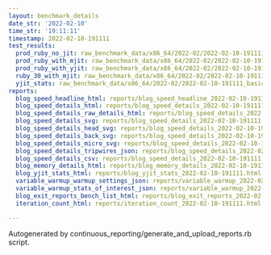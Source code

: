 ```yaml
---
layout: benchmark_details
date_str: '2022-02-10'
time_str: '19:11:11'
timestamp: 2022-02-10-191111
test_results:
  prod_ruby_no_jit: raw_benchmark_data/x86_64/2022-02/2022-02-10-191111_basic_benchmark_prod_ruby_no_jit.json
  prod_ruby_with_mjit: raw_benchmark_data/x86_64/2022-02/2022-02-10-191111_basic_benchmark_prod_ruby_with_mjit.json
  prod_ruby_with_yjit: raw_benchmark_data/x86_64/2022-02/2022-02-10-191111_basic_benchmark_prod_ruby_with_yjit.json
  ruby_30_with_mjit: raw_benchmark_data/x86_64/2022-02/2022-02-10-191111_basic_benchmark_ruby_30_with_mjit.json
  yjit_stats: raw_benchmark_data/x86_64/2022-02/2022-02-10-191111_basic_benchmark_yjit_stats.json
reports:
  blog_speed_headline_html: reports/blog_speed_headline_2022-02-10-191111.html
  blog_speed_details_html: reports/blog_speed_details_2022-02-10-191111.html
  blog_speed_details_raw_details_html: reports/blog_speed_details_2022-02-10-191111.raw_details.html
  blog_speed_details_svg: reports/blog_speed_details_2022-02-10-191111.svg
  blog_speed_details_head_svg: reports/blog_speed_details_2022-02-10-191111.head.svg
  blog_speed_details_back_svg: reports/blog_speed_details_2022-02-10-191111.back.svg
  blog_speed_details_micro_svg: reports/blog_speed_details_2022-02-10-191111.micro.svg
  blog_speed_details_tripwires_json: reports/blog_speed_details_2022-02-10-191111.tripwires.json
  blog_speed_details_csv: reports/blog_speed_details_2022-02-10-191111.csv
  blog_memory_details_html: reports/blog_memory_details_2022-02-10-191111.html
  blog_yjit_stats_html: reports/blog_yjit_stats_2022-02-10-191111.html
  variable_warmup_warmup_settings_json: reports/variable_warmup_2022-02-10-191111.warmup_settings.json
  variable_warmup_stats_of_interest_json: reports/variable_warmup_2022-02-10-191111.stats_of_interest.json
  blog_exit_reports_bench_list_html: reports/blog_exit_reports_2022-02-10-191111.bench_list.html
  iteration_count_html: reports/iteration_count_2022-02-10-191111.html

---
```

Autogenerated by continuous_reporting/generate_and_upload_reports.rb script.
